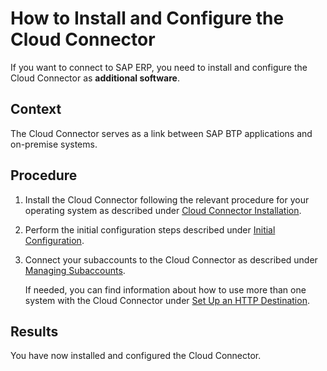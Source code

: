 <!-- loio3d19a8a49a9140d391ba31d46c3407e7 -->

# How to Install and Configure the Cloud Connector

If you want to connect to SAP ERP, you need to install and configure the Cloud Connector as **additional software**.



## Context

The Cloud Connector serves as a link between SAP BTP applications and on-premise systems.



## Procedure

1.  Install the Cloud Connector following the relevant procedure for your operating system as described under [Cloud Connector Installation](https://help.sap.com/viewer/cca91383641e40ffbe03bdc78f00f681/Cloud/en-US/57ae3d62f63440f7952e57bfcef948d3.html).

2.  Perform the initial configuration steps described under [Initial Configuration](https://help.sap.com/viewer/cca91383641e40ffbe03bdc78f00f681/Cloud/en-US/db9170a7d97610148537d5a84bf79ba2.html).

3.  Connect your subaccounts to the Cloud Connector as described under [Managing Subaccounts](https://help.sap.com/viewer/cca91383641e40ffbe03bdc78f00f681/Cloud/en-US/f16df12fab9f4fe1b8a4122f0fd54b6e.html).

    If needed, you can find information about how to use more than one system with the Cloud Connector under [Set Up an HTTP Destination](https://help.sap.com/viewer/65de2977205c403bbc107264b8eccf4b/latest/en-US/3884bc38209843ac900d92adb9c2a863.html).




<a name="loio3d19a8a49a9140d391ba31d46c3407e7__result_mym_2yr_1pb"/>

## Results

You have now installed and configured the Cloud Connector.

